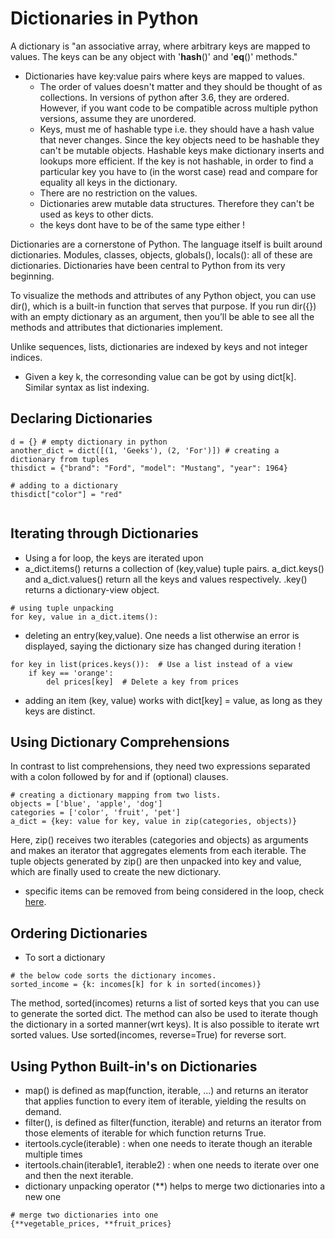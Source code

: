 # Dictionaries in Python

A dictionary is "an associative array, where arbitrary keys are mapped to values. The keys can be any object with '__hash__()' and '__eq__()' methods."

- Dictionaries have key:value pairs where keys are mapped to values.
    - The order of values doesn't matter and they should be thought of as collections. In versions of python after 3.6, they are ordered. However, if you want code to be compatible across multiple python versions, assume they are unordered.
    - Keys, must me of hashable type i.e. they should have a hash value that never changes. Since the key objects need to be hashable they can't be mutable objects. Hashable keys make dictionary inserts and lookups more efficient. If the key is not hashable, in order to find a particular key you have to (in the worst case) read and compare for equality all keys in the dictionary.
    - There are no restriction on the values. 
    - Dictionaries arew mutable data structures. Therefore they can't be used as keys to other dicts.
    - the keys dont have to be of the same type either !

Dictionaries are a cornerstone of Python. The language itself is built around dictionaries. Modules, classes, objects, globals(), locals(): all of these are dictionaries. Dictionaries have been central to Python from its very beginning.

To visualize the methods and attributes of any Python object, you can use dir(), which is a built-in function that serves that purpose. If you run dir({}) with an empty dictionary as an argument, then you’ll be able to see all the methods and attributes that dictionaries implement.

Unlike sequences, lists, dictionaries are indexed by keys and not integer indices.

- Given a key k, the corresonding value can be got by using dict[k]. Similar syntax as list indexing. 

## Declaring Dictionaries 


```
d = {} # empty dictionary in python
another_dict = dict([(1, 'Geeks'), (2, 'For')]) # creating a dictionary from tuples
thisdict = {"brand": "Ford", "model": "Mustang", "year": 1964}

# adding to a dictionary
thisdict["color"] = "red"


```

## Iterating through Dictionaries

- Using a for loop, the keys are iterated upon
- a\_dict.items() returns a collection of (key,value) tuple pairs. a\_dict.keys() and a\_dict.values() return all the keys and values respectively. .key() returns a dictionary-view object.  
```
# using tuple unpacking
for key, value in a_dict.items():
```
- deleting an entry(key,value). One needs a list otherwise an error is displayed, saying the dictionary size has changed during iteration !
```
for key in list(prices.keys()):  # Use a list instead of a view
    if key == 'orange':
        del prices[key]  # Delete a key from prices
```
- adding an item (key, value) works with dict[key] = value, as long as they keys are distinct.

## Using Dictionary Comprehensions

In contrast to list comprehensions, they need two expressions separated with a colon followed by for and if (optional) clauses.
```
# creating a dictionary mapping from two lists. 
objects = ['blue', 'apple', 'dog']
categories = ['color', 'fruit', 'pet']
a_dict = {key: value for key, value in zip(categories, objects)}
```
Here, zip() receives two iterables (categories and objects) as arguments and makes an iterator that aggregates elements from each iterable. The tuple objects generated by zip() are then unpacked into key and value, which are finally used to create the new dictionary.

- specific items can be removed from being considered in the loop, check [here](https://realpython.com/iterate-through-dictionary-python/).

## Ordering Dictionaries 

- To sort a dictionary 
```
# the below code sorts the dictionary incomes.
sorted_income = {k: incomes[k] for k in sorted(incomes)}
```

The method, sorted(incomes) returns a list of sorted keys that you can use to generate the sorted dict.
The method can also be used to iterate though the dictionary in a sorted manner(wrt keys). It is also possible to iterate wrt sorted values. Use sorted(incomes, reverse=True) for reverse sort.


## Using Python Built-in's on Dictionaries

- map() is defined as map(function, iterable, ...) and returns an iterator that applies function to every item of iterable, yielding the results on demand.
- filter(), is defined as filter(function, iterable) and returns an iterator from those elements of iterable for which function returns True.
- itertools.cycle(iterable) : when one needs to iterate though an iterable multiple times
- itertools.chain(iterable1, iterable2) : when one needs to iterate over one and then the next iterable. 
- dictionary unpacking operator (\*\*) helps to merge two dictionaries into a new one
```
# merge two dictionaries into one
{**vegetable_prices, **fruit_prices}
```






